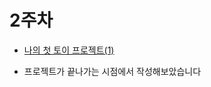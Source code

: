 # 2주차

- <a href="https://yeslee-v.medium.com/%EB%82%98%EC%9D%98-%EC%B2%AB-%ED%86%A0%EC%9D%B4-%ED%94%84%EB%A1%9C%EC%A0%9D%ED%8A%B8-1-7000b2073561">나의 첫 토이 프로젝트(1)</a>

- 프로젝트가 끝나가는 시점에서 작성해보았습니다